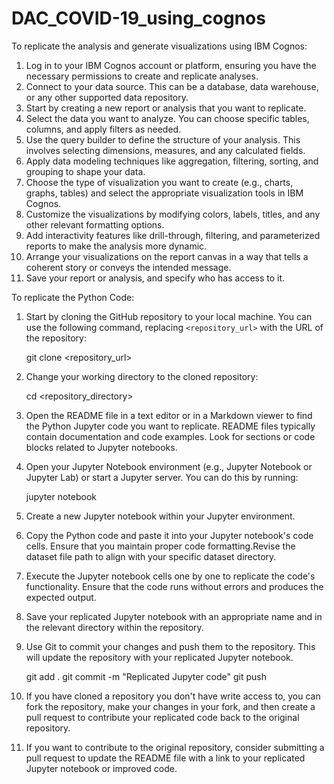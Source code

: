 # DAC_COVID-19_using_cognos
To replicate the analysis and generate visualizations using IBM Cognos:

1) Log in to your IBM Cognos account or platform, ensuring you have the necessary permissions to create and replicate analyses.
2) Connect to your data source. This can be a database, data warehouse, or any other supported data repository.
3) Start by creating a new report or analysis that you want to replicate.
4) Select the data you want to analyze. You can choose specific tables, columns, and apply filters as needed.
5) Use the query builder to define the structure of your analysis. This involves selecting dimensions, measures, and any calculated fields.
6) Apply data modeling techniques like aggregation, filtering, sorting, and grouping to shape your data.
7) Choose the type of visualization you want to create (e.g., charts, graphs, tables) and select the appropriate visualization tools in IBM Cognos.
8) Customize the visualizations by modifying colors, labels, titles, and any other relevant formatting options.
9) Add interactivity features like drill-through, filtering, and parameterized reports to make the analysis more dynamic.
10) Arrange your visualizations on the report canvas in a way that tells a coherent story or conveys the intended message.
11) Save your report or analysis, and specify who has access to it.

    
To replicate the Python Code:

1) Start by cloning the GitHub repository to your local machine. You can use the following command, replacing `<repository_url>` with the URL of the repository:

   git clone <repository_url>

2) Change your working directory to the cloned repository:

   cd <repository_directory>

3) Open the README file in a text editor or in a Markdown viewer to find the Python Jupyter code you want to replicate. README files typically contain documentation and code examples. Look for sections or code blocks related to Jupyter notebooks.
4) Open your Jupyter Notebook environment (e.g., Jupyter Notebook or Jupyter Lab) or start a Jupyter server. You can do this by running:

   jupyter notebook

5) Create a new Jupyter notebook within your Jupyter environment.
6) Copy the Python code and paste it into your Jupyter notebook's code cells. Ensure that you maintain proper code formatting.Revise the dataset file path to align with your specific dataset directory.
7) Execute the Jupyter notebook cells one by one to replicate the code's functionality. Ensure that the code runs without errors and produces the expected output.
8) Save your replicated Jupyter notebook with an appropriate name and in the relevant directory within the repository.
9) Use Git to commit your changes and push them to the repository. This will update the repository with your replicated Jupyter notebook.

   git add .
   git commit -m "Replicated Jupyter code"
   git push

10) If you have cloned a repository you don't have write access to, you can fork the repository, make your changes in your fork, and then create a pull request to contribute your replicated code back to the original repository.
11) If you want to contribute to the original repository, consider submitting a pull request to update the README file with a link to your replicated Jupyter notebook or improved code.

